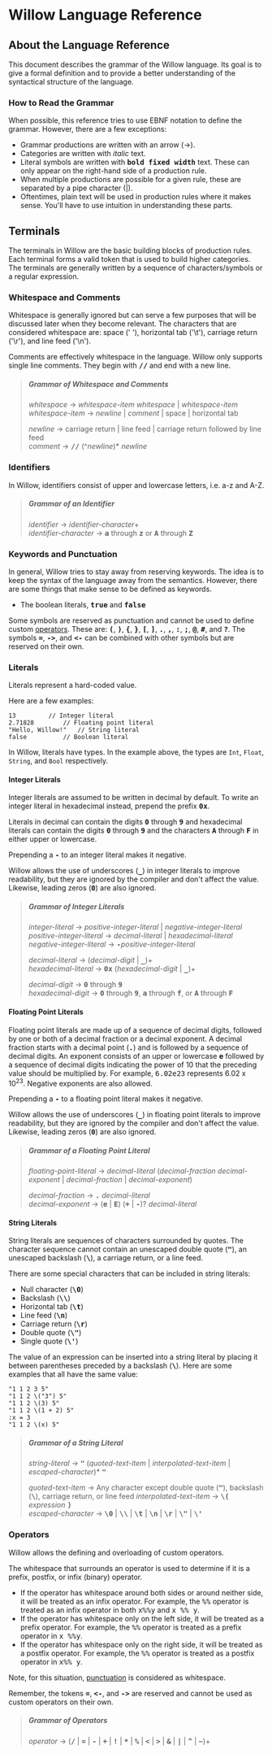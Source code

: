 # Willow Language Reference

## About the Language Reference
This document describes the grammar of the Willow language. Its goal is to give a formal definition and to provide a better understanding of the syntactical structure of the language.

### How to Read the Grammar
When possible, this reference tries to use EBNF notation to define the grammar. However, there are a few exceptions:

- Grammar productions are written with an arrow (→).
- Categories are written with *italic* text.
- Literal symbols are written with <tt>**bold fixed width**</tt> text. These can only appear on the right-hand side of a production rule.
- When multiple productions are possible for a given rule, these are separated by a pipe character (|).
- Oftentimes, plain text will be used in production rules where it makes sense. You'll have to use intuition in understanding these parts.

## Terminals
The terminals in Willow are the basic building blocks of production rules. Each terminal forms a valid token that is used to build higher categories. The terminals are generally written by a sequence of characters/symbols or a regular expression.

### Whitespace and Comments
Whitespace is generally ignored but can serve a few purposes that will be discussed later when they become relevant. The characters that are considered whitespace are: space (' '), horizontal tab ('\t'), carriage return ('\r'), and line feed ('\n').

Comments are effectively whitespace in the language. Willow only supports single line comments. They begin with <tt>**//**</tt> and end with a new line.

> ##### Grammar of Whitespace and Comments
>
> *whitespace* → *whitespace-item* *whitespace* | *whitespace-item*  
> *whitespace-item* → *newline* | *comment* | space | horizontal tab
>
> *newline* → carriage return | line feed | carriage return followed by line feed  
> *comment* → <tt>**//**</tt> (^*newline*)* *newline*

### Identifiers
In Willow, identifiers consist of upper and lowercase letters, i.e. a-z and A-Z.

> ##### Grammar of an Identifier
>
> *identifier* → *identifier-character*+  
> *identifier-character* → <tt>**a**</tt> through <tt>**z**</tt> or <tt>**A**</tt> through <tt>**Z**</tt>  

### Keywords and Punctuation
In general, Willow tries to stay away from reserving keywords. The idea is to keep the syntax of the language away from the semantics. However, there are some things that make sense to be defined as keywords.

- The boolean literals, <tt>**true**</tt> and <tt>**false**</tt>

Some symbols are reserved as punctuation and cannot be used to define custom [operators](#operators). These are: <tt>**(**</tt>, <tt>**)**</tt>, <tt>**{**</tt>, <tt>**}**</tt>, <tt>**[**</tt>, <tt>**]**</tt>, <tt>**.**</tt>, <tt>**,**</tt>, <tt>**:**</tt>, <tt>**;**</tt>, <tt>**@**</tt>, <tt>**#**</tt>, and <tt>**?**</tt>. The symbols <tt>**=**</tt>, <tt>**->**</tt>, and <tt>**<-**</tt> can be combined with other symbols but are reserved on their own.

### Literals
Literals represent a hard-coded value.

Here are a few examples:
```willow
13		   // Integer literal
2.71828		   // Floating point literal
"Hello, Willow!"   // String literal
false		   // Boolean literal
```

In Willow, literals have types. In the example above, the types are `Int`, `Float`, `String`, and `Bool` respectively.

#### Integer Literals
Integer literals are assumed to be written in decimal by default. To write an integer literal in hexadecimal instead, prepend the prefix <tt>**0x**</tt>.

Literals in decimal can contain the digits <tt>**0**</tt> through <tt>**9**</tt> and hexadecimal literals can contain the digits <tt>**0**</tt> through <tt>**9**</tt> and the characters <tt>**A**</tt> through <tt>**F**</tt> in either upper or lowercase.

Prepending a <tt>**-**</tt> to an integer literal makes it negative.

Willow allows the use of underscores (<tt>**_**</tt>) in integer literals to improve readability, but they are ignored by the compiler and don't affect the value. Likewise, leading zeros (<tt>**0**</tt>) are also ignored.

> ##### Grammar of Integer Literals
>
> *integer-literal* → *positive-integer-literal* | *negative-integer-literal*  
> *positive-integer-literal* → *decimal-literal* | *hexadecimal-literal*  
> *negative-integer-literal* → <tt>**-**</tt>*positive-integer-literal*  
>
> *decimal-literal* → (*decimal-digit* | <tt>**_**</tt>)+  
> *hexadecimal-literal* → <tt>**0x**</tt> (*hexadecimal-digit* | <tt>**_**</tt>)+  
>
> *decimal-digit* → <tt>**0**</tt> through <tt>**9**</tt>  
> *hexadecimal-digit* → <tt>**0**</tt> through <tt>**9**</tt>, <tt>**a**</tt> through <tt>**f**</tt>, or <tt>**A**</tt> through <tt>**F**</tt>  

#### Floating Point Literals
Floating point literals are made up of a sequence of decimal digits, followed by one or both of a decimal fraction or a decimal exponent. A decimal fraction starts with a decimal point (<tt>**.**</tt>) and is followed by a sequence of decimal digits. An exponent consists of an upper or lowercase <tt>**e**</tt> followed by a sequence of decimal digits indicating the power of 10 that the preceding value should be multiplied by. For example, <tt>6.02e23</tt> represents 6.02 x 10<sup>23</sup>. Negative exponents are also allowed.

Prepending a <tt>**-**</tt> to a floating point literal makes it negative.

Willow allows the use of underscores (<tt>**_**</tt>) in floating point literals to improve readability, but they are ignored by the compiler and don't affect the value. Likewise, leading zeros (<tt>**0**</tt>) are also ignored.

> ##### Grammar of a Floating Point Literal
>
> *floating-point-literal* → *decimal-literal* (*decimal-fraction* *decimal-exponent* | *decimal-fraction* | *decimal-exponent*)
>
> *decimal-fraction* → <tt>**.**</tt> *decimal-literal*  
> *decimal-exponent* → (<tt>**e**</tt> | <tt>**E**</tt>) (<tt>**+**</tt> | <tt>**-**</tt>)? *decimal-literal*

#### String Literals
String literals are sequences of characters surrounded by quotes. The character sequence cannot contain an unescaped double quote (<tt>**"**</tt>), an unescaped backslash (<tt>**\\**</tt>), a carriage return, or a line feed.

There are some special characters that can be included in string literals:

- Null character (<tt>**\0**</tt>)
- Backslash (<tt>**\\\\**</tt>)
- Horizontal tab (<tt>**\t**</tt>)
- Line feed (<tt>**\n**</tt>)
- Carriage return (<tt>**\r**</tt>)
- Double quote (<tt>**\\"**</tt>)
- Single quote (<tt>**\\'**</tt>)

The value of an expression can be inserted into a string literal by placing it between parentheses preceded by a backslash (<tt>**\\**</tt>). Here are some examples that all have the same value:

```willow
"1 1 2 3 5"
"1 1 2 \("3") 5"
"1 1 2 \(3) 5"
"1 1 2 \(1 + 2) 5"
:x = 3
"1 1 2 \(x) 5"
```

> ##### Grammar of a String Literal
>
> *string-literal* → <tt>**"**</tt> (*quoted-text-item* | *interpolated-text-item* | *escaped-character*)* <tt>**"**</tt>  
>
> *quoted-text-item* → Any character except double quote (<tt>**\"**</tt>), backslash (<tt>**\\**</tt>), carriage return, or line feed
> *interpolated-text-item* → <tt>**\\(**</tt> *expression* <tt>**)**</tt>  
> *escaped-character* → <tt>**\0**</tt> | <tt>**\\\\**</tt> | <tt>**\t**</tt> | <tt>**\n**</tt> | <tt>**\r**</tt> | <tt>**\\"**</tt> | <tt>**\\'**</tt>

### Operators
Willow allows the defining and overloading of custom operators.

The whitespace that surrounds an operator is used to determine if it is a prefix, postfix, or infix (binary) operator.
- If the operator has whitespace around both sides or around neither side, it will be treated as an infix operator. For example, the <tt>%%</tt> operator is treated as an infix operator in both <tt>x%%y</tt> and <tt>x %% y</tt>.
- If the operator has whitespace only on the left side, it will be treated as a prefix operator. For example, the <tt>%%</tt> operator is treated as a prefix operator in <tt>x %%y</tt>.
- If the operator has whitespace only on the right side, it will be treated as a postfix operator. For example, the <tt>%%</tt> operator is treated as a postfix operator in <tt>x%% y</tt>.

Note, for this situation, [punctuation](#keywords-and-punctuation) is considered as whitespace.

Remember, the tokens <tt>**=**</tt>, <tt>**<-**</tt>, and <tt>**->**</tt> are reserved and cannot be used as custom operators on their own.

> ##### Grammar of Operators
>
> *operator* → (<tt>**/**</tt> | <tt>**=**</tt> | <tt>**-**</tt> | <tt>**+**</tt> | <tt>**!**</tt> | <tt>**&ast;**</tt> | <tt>**%**</tt> | <tt>**<**</tt> | <tt>**>**</tt> | <tt>**&**</tt> | <tt>**|**</tt> | <tt>**^**</tt> | <tt>**~**</tt>)+



